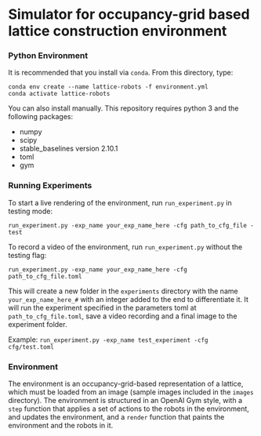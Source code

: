 # Simulator for occupancy-grid based lattice construction environment

### Python Environment

It is recommended that you install via `conda`. From this directory, type:

```
conda env create --name lattice-robots -f environment.yml
conda activate lattice-robots
```

You can also install manually. This repository requires python 3 and the following packages:
* numpy
* scipy
* stable_baselines version 2.10.1
* toml
* gym

### Running Experiments

To start a live rendering of the environment, run `run_experiment.py` in testing mode:

```run_experiment.py -exp_name your_exp_name_here -cfg path_to_cfg_file -test```

To record a video of the environment, run `run_experiment.py` without the testing flag:

```run_experiment.py -exp_name your_exp_name_here -cfg path_to_cfg_file.toml ```

This will create a new folder in the `experiments` directory with the name `your_exp_name_here_#` with an integer added 
to the end to differentiate it. It will run the experiment specified in the parameters toml at `path_to_cfg_file.toml`,
save a video recording and a final image to the experiment folder.

Example:
```run_experiment.py -exp_name test_experiment -cfg cfg/test.toml```


### Environment

The environment is an occupancy-grid-based representation of a lattice, which must be loaded from an image (sample images included in the `images` directory). The environment is structured in an OpenAI Gym style, with a `step` function that applies a set of actions to the robots in the environment, and updates the environment, and a `render` function that paints the environment and the robots in it. 
